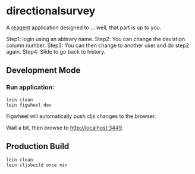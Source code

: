 # directionalsurvey

A [reagent](https://github.com/reagent-project/reagent) application designed to ... well, that part is up to you.

Step1: login using an abitrary name. 
Step2: You can change the deviation column number. 
Step3: You can then change to another user and do step2 again.
Step4: Slide to go back to history. 

## Development Mode

### Run application:

```
lein clean
lein figwheel dev
```

Figwheel will automatically push cljs changes to the browser.

Wait a bit, then browse to [http://localhost:3449](http://localhost:3449).

## Production Build

```
lein clean
lein cljsbuild once min
```
